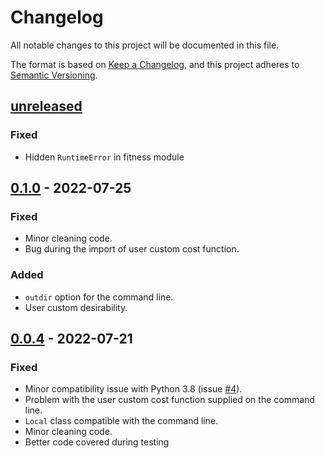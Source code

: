 # Changelog

All notable changes to this project will be documented in this file.

The format is based on [Keep a Changelog](https://keepachangelog.com/en/1.0.0/),
and this project adheres to [Semantic Versioning](https://semver.org/spec/v2.0.0.html).

## [unreleased]

### Fixed
-   Hidden `RuntimeError` in fitness module

## [0.1.0] - 2022-07-25

### Fixed

- Minor cleaning code.
- Bug during the import of user custom cost function.

### Added

- `outdir` option for the command line.
- User custom desirability.

## [0.0.4] - 2022-07-21

### Fixed

- Minor compatibility issue with Python 3.8 (issue [#4](https://github.com/ale94mleon/MolDrug/issues/4)).
- Problem with the user custom cost function supplied on the command line.
- `Local` class compatible with the command line.
- Minor cleaning code.
- Better code covered during testing

[unreleased]: https://github.com/ale94mleon/MolDrug/compare/0.0.1...HEAD
[0.1.0]: https://github.com/ale94mleon/MolDrug/compare/0.0.4...0.0.1
[0.0.4]: https://github.com/ale94mleon/MolDrug/compare/0.0.3...0.0.4
